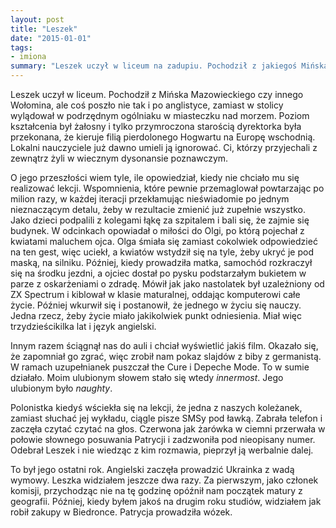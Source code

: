```yaml
---
layout: post
title: "Leszek"
date: "2015-01-01"
tags:
- imiona
summary: "Leszek uczył w liceum na zadupiu. Pochodził z jakiegoś Mińska Mazowieckiego czy innego Wołomina, ale coś poszło nie tak i po anglistyce, zamiast w stolicy wylądował w podrzędnym ogólniaku w miasteczku nad morzem. Poziom nauczania był żałosny i tylko dyrektorka, przymroczona starością była przekonana, że kieruje filią Hogwartu na Europę wschodnią. Lokalni nauczyciele starali się ją ignorować. Ci, którzy przyjechali z zewnątrz nie mieli tej umiejętności i żyli w wiecznym dysonansie poznawczym."
---
```


Leszek uczył w liceum. Pochodził z Mińska Mazowieckiego czy innego Wołomina, ale coś poszło nie tak i po anglistyce, zamiast w stolicy wylądował w podrzędnym ogólniaku w miasteczku nad morzem. Poziom kształcenia był żałosny i tylko przymroczona starością dyrektorka była przekonana, że kieruje filią pierdolonego Hogwartu na Europę wschodnią. Lokalni nauczyciele już dawno umieli ją ignorować. Ci, którzy przyjechali z zewnątrz żyli w wiecznym dysonansie poznawczym.

O jego przeszłości wiem tyle, ile opowiedział, kiedy nie chciało mu się realizować lekcji. Wspomnienia, które pewnie przemaglował powtarzając po milion razy, w każdej iteracji przekłamując nieświadomie po jednym nieznaczącym detalu, żeby w rezultacie zmienić już zupełnie wszystko. Jako dzieci podpalili z kolegami łąkę za szpitalem i bali się, że zajmie się budynek. W odcinkach opowiadał o miłości do Olgi, po którą pojechał z kwiatami maluchem ojca. Olga śmiała się zamiast cokolwiek odpowiedzieć na ten gest, więc uciekł, a kwiatów wstydził się na tyle, żeby ukryć je pod maską, na silniku. Później, kiedy prowadziła matka, samochód rozkraczył się na środku jezdni, a ojciec dostał po pysku podstarzałym bukietem w parze z oskarżeniami o zdradę. Mówił jak jako nastolatek był uzależniony od ZX Spectrum i kiblował w klasie maturalnej, oddając komputerowi całe życie. Później wkurwił się i postanowił, że jednego w życiu się nauczy. Jedna rzecz, żeby życie miało jakikolwiek punkt odniesienia. Miał więc trzydzieścikilka lat i język angielski.

Innym razem ściągnął nas do auli i chciał wyświetlić jakiś film. Okazało się, że zapomniał go zgrać, więc zrobił nam pokaz slajdów z biby z germanistą. W ramach uzupełnianek puszczał the Cure i Depeche Mode. To w sumie działało. Moim ulubionym słowem stało się wtedy *innermost*. Jego ulubionym było *naughty*.

Polonistka kiedyś wściekła się na lekcji, że jedna z naszych koleżanek, zamiast słuchać jej wykładu, ciągle pisze SMSy pod ławką. Zabrała telefon i zaczęła czytać czytać na głos. Czerwona jak żarówka w ciemni przerwała w połowie słownego posuwania Patrycji i zadzwoniła pod nieopisany numer. Odebrał Leszek i nie wiedząc z kim rozmawia, pieprzył ją werbalnie dalej.

To był jego ostatni rok. Angielski zaczęła prowadzić Ukrainka z wadą wymowy. Leszka widziałem jeszcze dwa razy. Za pierwszym, jako członek komisji, przychodząc nie na tę godzinę opóźnił nam początek matury z geografii. Później, kiedy byłem jakoś na drugim roku studiów, widziałem jak robił zakupy w Biedronce. Patrycja prowadziła wózek.
